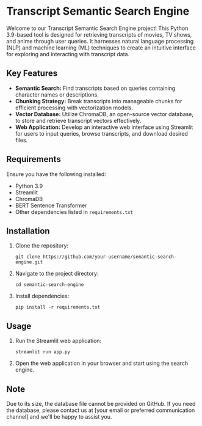 # Transcript Semantic Search Engine

Welcome to our Transcript Semantic Search Engine project! This Python 3.9-based tool is designed for retrieving transcripts of movies, TV shows, and anime through user queries. It harnesses natural language processing (NLP) and machine learning (ML) techniques to create an intuitive interface for exploring and interacting with transcript data.

## Key Features

- **Semantic Search:** Find transcripts based on queries containing character names or descriptions.
- **Chunking Strategy:** Break transcripts into manageable chunks for efficient processing with vectorization models.
- **Vector Database:** Utilize ChromaDB, an open-source vector database, to store and retrieve transcript vectors effectively.
- **Web Application:** Develop an interactive web interface using Streamlit for users to input queries, browse transcripts, and download desired files.

## Requirements

Ensure you have the following installed:

- Python 3.9
- Streamlit
- ChromaDB
- BERT Sentence Transformer
- Other dependencies listed in `requirements.txt`

## Installation

1. Clone the repository:

    ```
    git clone https://github.com/your-username/semantic-search-engine.git
    ```

2. Navigate to the project directory:

    ```
    cd semantic-search-engine
    ```

3. Install dependencies:

    ```
    pip install -r requirements.txt
    ```

## Usage

1. Run the Streamlit web application:

    ```
    streamlit run app.py
    ```

2. Open the web application in your browser and start using the search engine.

## Note

Due to its size, the database file cannot be provided on GitHub. If you need the database, please contact us at [your email or preferred communication channel] and we'll be happy to assist you.
